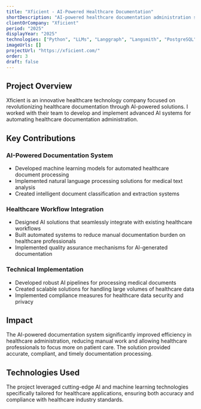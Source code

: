 ```yaml
---
title: "Xficient - AI-Powered Healthcare Documentation"
shortDescription: "AI-powered healthcare documentation administration system"
clientOrCompany: "Xficient"
period: "2025"
displayYear: "2025"
technologies: ["Python", "LLMs", "Langgraph", "Langsmith", "PostgreSQL", "OCR"]
imageUrls: []
projectUrl: "https://xficient.com/"
order: 3
draft: false
---
```


## Project Overview

Xficient is an innovative healthcare technology company focused on revolutionizing healthcare documentation through AI-powered solutions. I worked with their team to develop and implement advanced AI systems for automating healthcare documentation administration.

## Key Contributions

### AI-Powered Documentation System
- Developed machine learning models for automated healthcare document processing
- Implemented natural language processing solutions for medical text analysis
- Created intelligent document classification and extraction systems

### Healthcare Workflow Integration
- Designed AI solutions that seamlessly integrate with existing healthcare workflows
- Built automated systems to reduce manual documentation burden on healthcare professionals
- Implemented quality assurance mechanisms for AI-generated documentation

### Technical Implementation
- Developed robust AI pipelines for processing medical documents
- Created scalable solutions for handling large volumes of healthcare data
- Implemented compliance measures for healthcare data security and privacy

## Impact

The AI-powered documentation system significantly improved efficiency in healthcare administration, reducing manual work and allowing healthcare professionals to focus more on patient care. The solution provided accurate, compliant, and timely documentation processing.

## Technologies Used

The project leveraged cutting-edge AI and machine learning technologies specifically tailored for healthcare applications, ensuring both accuracy and compliance with healthcare industry standards. 